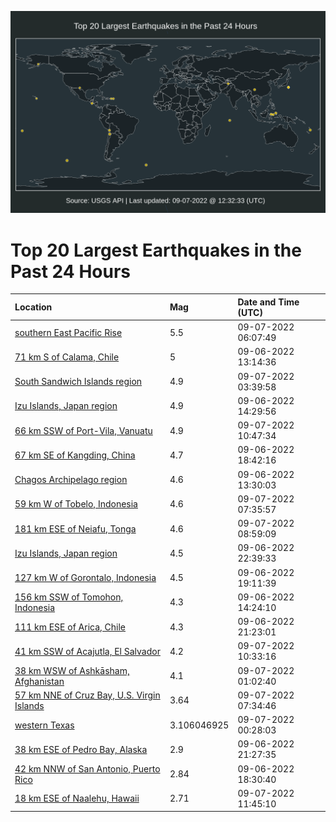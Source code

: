 ![Map](./map.png)

# Top 20 Largest Earthquakes in the Past 24 Hours

| Location | Mag | Date and Time (UTC) |
|:---|:---|:---|
| [southern East Pacific Rise](https://earthquake.usgs.gov/earthquakes/eventpage/us7000i5xu) | 5.5 | 09-07-2022 06:07:49 |
| [71 km S of Calama, Chile](https://earthquake.usgs.gov/earthquakes/eventpage/us7000i5ni) | 5 | 09-06-2022 13:14:36 |
| [South Sandwich Islands region](https://earthquake.usgs.gov/earthquakes/eventpage/us7000i5wu) | 4.9 | 09-07-2022 03:39:58 |
| [Izu Islands, Japan region](https://earthquake.usgs.gov/earthquakes/eventpage/us7000i5pe) | 4.9 | 09-06-2022 14:29:56 |
| [66 km SSW of Port-Vila, Vanuatu](https://earthquake.usgs.gov/earthquakes/eventpage/us7000i5z0) | 4.9 | 09-07-2022 10:47:34 |
| [67 km SE of Kangding, China](https://earthquake.usgs.gov/earthquakes/eventpage/us7000i5sf) | 4.7 | 09-06-2022 18:42:16 |
| [Chagos Archipelago region](https://earthquake.usgs.gov/earthquakes/eventpage/us7000i5ny) | 4.6 | 09-06-2022 13:30:03 |
| [59 km W of Tobelo, Indonesia](https://earthquake.usgs.gov/earthquakes/eventpage/us7000i5y8) | 4.6 | 09-07-2022 07:35:57 |
| [181 km ESE of Neiafu, Tonga](https://earthquake.usgs.gov/earthquakes/eventpage/us7000i5yk) | 4.6 | 09-07-2022 08:59:09 |
| [Izu Islands, Japan region](https://earthquake.usgs.gov/earthquakes/eventpage/us7000i5up) | 4.5 | 09-06-2022 22:39:33 |
| [127 km W of Gorontalo, Indonesia](https://earthquake.usgs.gov/earthquakes/eventpage/us7000i5st) | 4.5 | 09-06-2022 19:11:39 |
| [156 km SSW of Tomohon, Indonesia](https://earthquake.usgs.gov/earthquakes/eventpage/us7000i5pd) | 4.3 | 09-06-2022 14:24:10 |
| [111 km ESE of Arica, Chile](https://earthquake.usgs.gov/earthquakes/eventpage/us7000i5u4) | 4.3 | 09-06-2022 21:23:01 |
| [41 km SSW of Acajutla, El Salvador](https://earthquake.usgs.gov/earthquakes/eventpage/us7000i5yy) | 4.2 | 09-07-2022 10:33:16 |
| [38 km WSW of Ashkāsham, Afghanistan](https://earthquake.usgs.gov/earthquakes/eventpage/us7000i5vz) | 4.1 | 09-07-2022 01:02:40 |
| [57 km NNE of Cruz Bay, U.S. Virgin Islands](https://earthquake.usgs.gov/earthquakes/eventpage/pr2022250000) | 3.64 | 09-07-2022 07:34:46 |
| [western Texas](https://earthquake.usgs.gov/earthquakes/eventpage/tx2022rmze) | 3.106046925 | 09-07-2022 00:28:03 |
| [38 km ESE of Pedro Bay, Alaska](https://earthquake.usgs.gov/earthquakes/eventpage/ak022bg5hdqq) | 2.9 | 09-06-2022 21:27:35 |
| [42 km NNW of San Antonio, Puerto Rico](https://earthquake.usgs.gov/earthquakes/eventpage/pr71370153) | 2.84 | 09-06-2022 18:30:40 |
| [18 km ESE of Naalehu, Hawaii](https://earthquake.usgs.gov/earthquakes/eventpage/hv73133437) | 2.71 | 09-07-2022 11:45:10 |
